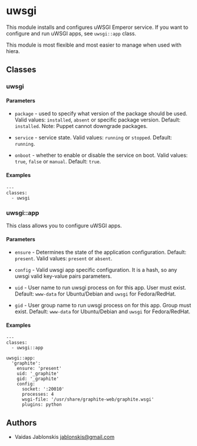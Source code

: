 uwsgi
===
This module installs and configures uWSGI Emperor service. If you
want to configure and run uWSGI apps, see `uwsgi::app` class.

This module is most flexible and most easier to manage when used with hiera.

## Classes

### uwsgi

#### Parameters
* `package` - used to specify what version of the package should be used.
Valid values: `installed`, `absent` or specific package version. Default:
`installed`. Note: Puppet cannot downgrade packages.

* `service` - service state. Valid values: `running` or `stopped`.
Default: `running`.

* `onboot` - whether to enable or disable the service on boot. Valid values:
`true`, `false` or `manual`. Default: `true`.


#### Examples
    ---
    classes:
      - uwsgi

### uwsgi::app
This class allows you to configure uWSGI apps.

#### Parameters
* `ensure` - Determines the state of the application configuration.
Default: `present`. Valid values: `present` or `absent`.

* `config` - Valid uwsgi app specific configuration. It is a hash, so any
uwsgi valid key-value pairs parameters.

* `uid` - User name to run uwsgi process on for this app. User must exist.
Default: `www-data` for Ubuntu/Debian and `uwsgi` for Fedora/RedHat.

* `gid` - User group name to run uwsgi process on for this app. Group must exist.
Default: `www-data` for Ubuntu/Debian and `uwsgi` for Fedora/RedHat.


#### Examples
    ---
    classes:
      - uwsgi::app
    
    uwsgi::app:
      'graphite':
        ensure: 'present'
        uid: '_graphite'
        gid: '_graphite'
        config:
          socket: ':20010'
          processes: 4
          wsgi-file: '/usr/share/graphite-web/graphite.wsgi'
          plugins: python


## Authors
* Vaidas Jablonskis <jablonskis@gmail.com>


